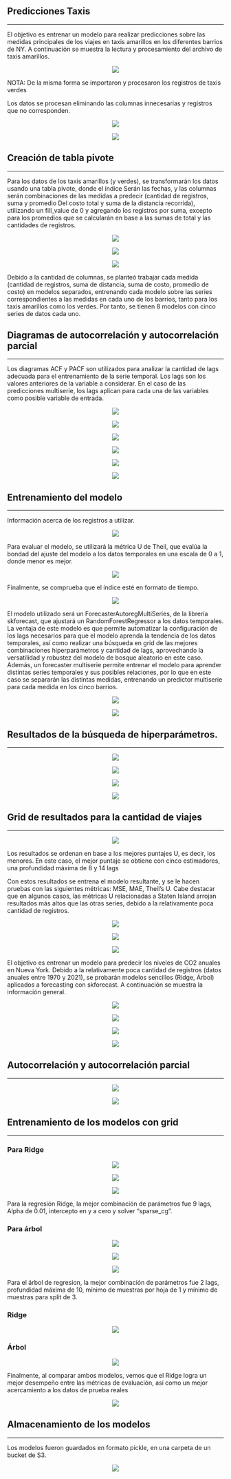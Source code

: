 ## Predicciones Taxis
---

El objetivo es entrenar un modelo para realizar predicciones sobre las medidas principales de los viajes en taxis amarillos en los diferentes barrios de NY. A continuación se muestra la lectura y procesamiento del archivo de taxis amarillos.

<p align="center">
<img src="../../Imagenes/1.png">
</p>



NOTA: De la misma forma se importaron
y procesaron los registros de taxis verdes

Los datos se procesan eliminando las columnas innecesarias
y registros que no corresponden.

<p align="center">
<img src="../Informe/Imagenes/2.png"  >
</p>


<p align="center">
<img src="../Informe/Imagenes/3.png"  >
</p>

## Creación de tabla pivote
--- 

Para los datos de los taxis amarillos (y verdes), se transformarán los datos usando una tabla pivote, donde el índice
Serán las fechas, y las columnas serán combinaciones de las medidas a predecir (cantidad de registros, suma y promedio
Del costo total y suma de la distancia recorrida), utilizando un fill_value de 0 y agregando los registros por suma, excepto
para los promedios que se calcularán en base a las sumas de total y las cantidades de registros.

<p align="center">
<img src="../Informe/Imagenes/4.png"  >
</p>

<p align="center">
<img src="../Informe/Imagenes/5.png"  >
</p>

<p align="center">
<img src="../Informe/Imagenes/6.png"  >
</p>



Debido a la cantidad de columnas, se planteó trabajar cada medida (cantidad de registros, suma de distancia, suma de costo, promedio de costo) en modelos separados, entrenando cada modelo sobre las series correspondientes a las medidas en cada uno de los barrios, tanto para los taxis amarillos como los verdes. Por tanto, se tienen 8 modelos con cinco series de datos cada uno.



## Diagramas de autocorrelación y autocorrelación parcial
---

Los diagramas ACF y PACF son utilizados para analizar la cantidad de lags adecuada para el entrenamiento de
la serie temporal. Los lags son los valores anteriores de la variable a considerar. En el caso de las predicciones
multiserie, los lags aplican para cada una de las variables como posible variable de entrada.


<p align="center">
<img src="../Informe/Imagenes/7.png"  >
</p>

<p align="center">
<img src="../Informe/Imagenes/8.png"  >
</p>

<p align="center">
<img src="../Informe/Imagenes/9.png"  >
</p>

<p align="center">
<img src="../Informe/Imagenes/10.png"  >
</p>

<p align="center">
<img src="../Informe/Imagenes/11.png"  >
</p>

<p align="center">
<img src="../Informe/Imagenes/12.png"  >
</p>


## Entrenamiento del modelo
---

Información acerca de los registros a utilizar.

<p align="center">
<img src="../Informe/Imagenes/13.png"  >
</p>

Para evaluar el modelo, se utilizará la métrica U de Theil,
que evalúa la bondad del ajuste del modelo a los datos
temporales en una escala de 0 a 1, donde menor es mejor.


<p align="center">
<img src="../Informe/Imagenes/14.png"  >
</p>


Finalmente, se comprueba que el índice esté en formato de tiempo.

<p align="center">
<img src="../Informe/Imagenes/15.png"  >
</p>

El modelo utilizado será un ForecasterAutoregMultiSeries, de la librería skforecast, que ajustará un
RandomForestRegressor a los datos temporales. La ventaja de este modelo es que permite automatizar la configuración de los lags necesarios para que el modelo aprenda la tendencia de los datos temporales, así como realizar una búsqueda en grid de las mejores combinaciones hiperparámetros y cantidad de lags, aprovechando la versatilidad y robustez del modelo de bosque aleatorio en este caso. Además, un forecaster multiserie permite entrenar el modelo para aprender distintas series temporales y sus posibles relaciones, por lo que en este caso se separarán las distintas medidas, entrenando un predictor multiserie para cada medida en los cinco barrios.

<p align="center">
<img src="../Informe/Imagenes/16.png"  >
</p>

<p align="center">
<img src="../Informe/Imagenes/17.png"  >
</p>

## Resultados de la búsqueda de hiperparámetros.
---

<p align="center">
<img src="../Informe/Imagenes/18.png"  >
</p>

<p align="center">
<img src="../Informe/Imagenes/19.png"  >
</p>

<p align="center">
<img src="../Informe/Imagenes/20.png"  >
</p>

<p align="center">
<img src="../Informe/Imagenes/21.png"  >
</p>

## Grid de resultados para la cantidad de viajes
---

<p align="center">
<img src="../Informe/Imagenes/22.png"  >
</p>

Los resultados se ordenan en base a los mejores puntajes U, es decir, los menores. En este caso, el mejor puntaje
se obtiene con cinco estimadores, una profundidad máxima de 8 y 14 lags

Con estos resultados se entrena el modelo resultante, y se le hacen pruebas con las siguientes métricas: MSE, MAE, Theil’s U. Cabe destacar que en algunos casos, las métricas U relacionadas a Staten Island arrojan resultados más altos que las otras series, debido a la relativamente poca cantidad de registros.

<p align="center">
<img src="../Informe/Imagenes/23.png"  >
</p>


<p align="center">
<img src="../Informe/Imagenes/24.png"  >
</p>

<p align="center">
<img src="../Informe/Imagenes/25.png"  >
</p>

El objetivo es entrenar un modelo para predecir los niveles de CO2 anuales en Nueva York. Debido a la relativamente poca cantidad de registros (datos anuales entre 1970 y 2021), se probarán modelos sencillos (Ridge, Árbol) aplicados a forecasting con skforecast. A continuación se muestra la información general.


<p align="center">
<img src="../Informe/Imagenes/26.png"  >
</p>

<p align="center">
<img src="../Informe/Imagenes/27.png"  >
</p>

<p align="center">
<img src="../Informe/Imagenes/28.png"  >
</p>

<p align="center">
<img src="../Informe/Imagenes/29.png"  >
</p>


## Autocorrelación y autocorrelación parcial
---

<p align="center">
<img src="../Informe/Imagenes/30.png"  >
</p>

<p align="center">
<img src="../Informe/Imagenes/31.png"  >
</p>

## Entrenamiento de los modelos con grid
---

### Para Ridge

<p align="center">
<img src="../Informe/Imagenes/32.png"  >
</p>

<p align="center">
<img src="../Informe/Imagenes/33.png"  >
</p>

<p align="center">
<img src="../Informe/Imagenes/34.png"  >
</p>

Para la regresión Ridge, la mejor combinación de parámetros fue 9 lags, Alpha de 0.01, intercepto en y a cero y solver “sparse_cg”.

### Para árbol

<p align="center">
<img src="../Informe/Imagenes/35.png"  >
</p>

<p align="center">
<img src="../Informe/Imagenes/36.png"  >
</p>

<p align="center">
<img src="../Informe/Imagenes/37.png"  >
</p>

Para el árbol de regresion, la mejor combinación de parámetros fue 2 lags, profundidad máxima de 10, mínimo de muestras por hoja de 1 y mínimo de muestras para split de 3.

### Ridge

<p align="center">
<img src="../Informe/Imagenes/38.png"  >
</p>

### Árbol

<p align="center">
<img src="../Informe/Imagenes/39.png"  >
</p>

Finalmente, al comparar ambos modelos, vemos que el Ridge logra un mejor desempeño entre las métricas de evaluación, así como un mejor acercamiento a los datos de prueba reales

<p align="center">
<img src="../Informe/Imagenes/40.png"  >
</p>

## Almacenamiento de los modelos
---

Los modelos fueron guardados en formato pickle, en una carpeta de un bucket de S3.

<p align="center">
<img src="../Informe/Imagenes/41.png"  >
</p>
